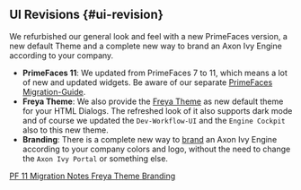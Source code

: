 ## UI Revisions {#ui-revision}

We refurbished our general look and feel with a new PrimeFaces version, a new
default Theme and a complete new way to brand an Axon Ivy Engine according to
your company.

- __PrimeFaces 11__: We updated from PrimeFaces 7 to 11, which means a lot of
  new and updated widgets. Be aware of our separate [PrimeFaces
  Migration-Guide](${docBaseUrl}/axonivy/migration/migration-notes-94.html#primefaces-11).
- __Freya Theme__: We also provide the [Freya
  Theme](https://www.primefaces.org/layouts/freya) as new default theme for your
  HTML Dialogs. The refreshed look of it also supports dark mode and of course
  we updated the `Dev-Workflow-UI` and the `Engine Cockpit` also to this new
  theme.
- __Branding__: There is a complete new way to
  [brand](${docBaseUrl}/designer-guide/user-interface/branding/index.html) an Axon
  Ivy Engine according to your company colors and logo, without the need to
  change the `Axon Ivy Portal` or something else.

<div class="short-links">
	<a href="${docBaseUrl}/axonivy/migration/migration-notes-94.html#primefaces-11"
		target="_blank" rel="noopener noreferrer">
		<i class="si si-wrench"></i> PF 11 Migration Notes
	</a>
	<a href="${docBaseUrl}/designer-guide/user-interface/user-dialogs/html-dialog-themes.html#freya-themes"
		target="_blank" rel="noopener noreferrer">
		<i class="si si-book"></i> Freya Theme
	</a>
	<a href="${docBaseUrl}/designer-guide/user-interface/branding/index.html"
		target="_blank" rel="noopener noreferrer">
		<i class="si si-util"></i> Branding
	</a>
</div>
